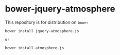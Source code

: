 bower-jquery-atmosphere
============================

This repository is for distribution on `bower`

```shell
bower install jquery-atmosphere.js

or

bower install atmosphere.js
```
